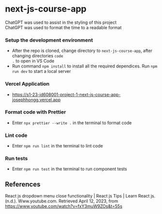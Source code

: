# next-js-course-app

<p>ChatGPT was used to assist in the styling of this project
<br>ChatGPT was used to format the time to a readable format</pr>

### Setup the development environment
- After the repo is cloned, change directory to <code>next-js-course-app</code>, after changing directories <code>code .</code> to open in VS Code
- Run command <code>npm install</code> to install all the required dependices. Run <code>npm run dev</code> to start a local server

### Vercel Application
- https://s1-23-id608001-project-1-next-js-course-app-josephhongg.vercel.app

### Format code with Prettier
- Enter <code>npx prettier --write .</code> in the terminal to format code

### Lint code
- Enter <code>npm run lint</code> in the terminal to lint code

### Run tests
- Enter <code>npm run test</code> in the terminal to run component tests

## References
React js dropdown menu close functionality | React js Tips | Learn React js. (n.d.). Www.youtube.com. Retrieved April 12, 2023, from https://www.youtube.com/watch?v=fxY3muW9ZOs&t=55s

‌
